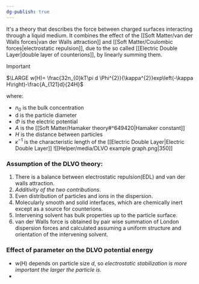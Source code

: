 ```yaml
---
dg-publish: true
---
```

It's a theory that describes the force between charged surfaces interacting through a liquid medium. It combines the effect of the [[Soft Matter/van der Walls forces|van der Walls attraction]] and [[Soft Matter/Coulombic forces|electrostatic repulsion]], due to the so called [[Electric Double Layer|double layer of counterions]], by linearly summing them.

>[!important]
>$\LARGE w(H)= \frac{32n_{0}kT\pi d \Phi^{2}}{\kappa^{2}}exp\left(-\kappa H\right)-\frac{A_{121}d}{24H}$ 

where:
- $n_{0}$ is the bulk concentration
- d is the particle diameter
- $\Phi$ is the electric potential
- $A$ is the [[Soft Matter/Hamaker theory#^649420|Hamaker constant]] 
- $H$ is the distance between particles
- $\kappa^{-1}$ is the characteristic length of the [[Electric Double Layer|Electric Double Layer]]
![[Helper/media/DLVO example graph.png|350]]
### Assumption of the DLVO theory:
1. There is a balance between electrostatic repulsion(EDL) and van der walls attraction. 
2. *Additivity of the two contributions*.
3. Even distribution of particles and ions in the dispersion. 
4. Molecularly smooth and solid interfaces, which are chemically inert except as a source for counterions. 
5. Intervening solvent has bulk properties up to the particle surface. 
6. van der Walls force is obtained by pair wise summation of London dispersion forces and calculated assuming a uniform structure and orientation of the intervening solvent.
### Effect of parameter on the DLVO potential energy
- w(H) depends on particle size $d$, so *electrostatic stabilization is more important the larger the particle is*.
- 